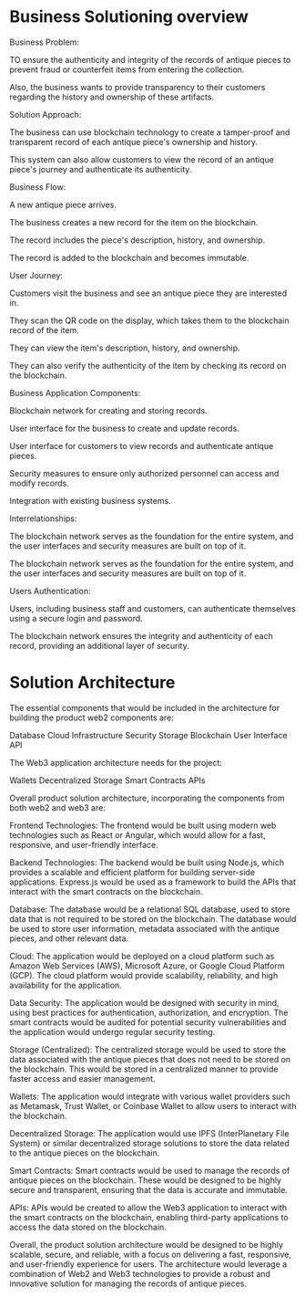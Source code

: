 # Business Solutioning overview
Business Problem:

TO ensure the authenticity and integrity of the records of antique pieces to prevent fraud or counterfeit items from entering the collection.

Also, the business wants to provide transparency to their customers regarding the history and ownership of these artifacts.

Solution Approach:

The business can use blockchain technology to create a tamper-proof and transparent record of each antique piece's ownership and history.

This system can also allow customers to view the record of an antique piece's journey and authenticate its authenticity.

Business Flow:

A new antique piece arrives.

The business creates a new record for the item on the blockchain.

The record includes the piece's description, history, and ownership.

The record is added to the blockchain and becomes immutable.

User Journey:

Customers visit the business and see an antique piece they are interested in.

They scan the QR code on the display, which takes them to the blockchain record of the item.

They can view the item's description, history, and ownership.

They can also verify the authenticity of the item by checking its record on the blockchain.

Business Application Components:

Blockchain network for creating and storing records.

User interface for the business to create and update records.

User interface for customers to view records and authenticate antique pieces.

Security measures to ensure only authorized personnel can access and modify records.

Integration with existing business systems.

Interrelationships:

The blockchain network serves as the foundation for the entire system, and the user interfaces and security measures are built on top of it.

The blockchain network serves as the foundation for the entire system, and the user interfaces and security measures are built on top of it.

Users Authentication:

Users, including business staff and customers, can authenticate themselves using a secure login and password.

The blockchain network ensures the integrity and authenticity of each record, providing an additional layer of security.

# Solution Architecture

The essential components that would be included in the architecture for building the product web2 components are:

Database
Cloud Infrastructure
Security
Storage
Blockchain
User Interface
API

The Web3 application architecture needs for the project:

Wallets
Decentralized Storage
Smart Contracts
APIs

Overall product solution architecture, incorporating the components from both web2 and web3 are:

Frontend Technologies: The frontend would be built using modern web technologies such as React or Angular, which would allow for a fast, responsive, and user-friendly interface.

Backend Technologies: The backend would be built using Node.js, which provides a scalable and efficient platform for building server-side applications. Express.js would be used as a framework to build the APIs that interact with the smart contracts on the blockchain.

Database: The database would be a relational SQL database, used to store data that is not required to be stored on the blockchain. The database would be used to store user information, metadata associated with the antique pieces, and other relevant data.

Cloud: The application would be deployed on a cloud platform such as Amazon Web Services (AWS), Microsoft Azure, or Google Cloud Platform (GCP). The cloud platform would provide scalability, reliability, and high availability for the application.

Data Security: The application would be designed with security in mind, using best practices for authentication, authorization, and encryption. The smart contracts would be audited for potential security vulnerabilities and the application would undergo regular security testing.

Storage (Centralized): The centralized storage would be used to store the data associated with the antique pieces that does not need to be stored on the blockchain. This would be stored in a centralized manner to provide faster access and easier management.

Wallets: The application would integrate with various wallet providers such as Metamask, Trust Wallet, or Coinbase Wallet to allow users to interact with the blockchain.

Decentralized Storage: The application would use IPFS (InterPlanetary File System) or similar decentralized storage solutions to store the data related to the antique pieces on the blockchain.

Smart Contracts: Smart contracts would be used to manage the records of antique pieces on the blockchain. These would be designed to be highly secure and transparent, ensuring that the data is accurate and immutable.

APIs: APIs would be created to allow the Web3 application to interact with the smart contracts on the blockchain, enabling third-party applications to access the data stored on the blockchain.

Overall, the product solution architecture would be designed to be highly scalable, secure, and reliable, with a focus on delivering a fast, responsive, and user-friendly experience for users. The architecture would leverage a combination of Web2 and Web3 technologies to provide a robust and innovative solution for managing the records of antique pieces.



